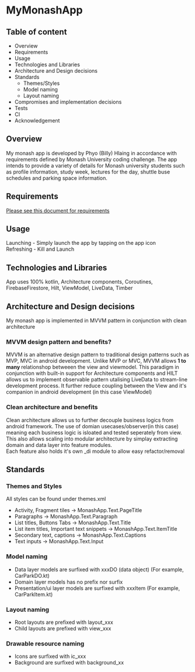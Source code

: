 # MyMonashApp
## Table of content
- Overview
- Requirements
- Usage
- Technologies and Libraries 
- Architecture and Design decisions
- Standards
  - Themes/Styles
  - Model naming
  - Layout naming
- Compromises and implementation decisions
- Tests
- CI
- Acknowledgement


## Overview
My monash app is developed by Phyo (Billy) Hlaing in accordance with requirements defined by Monash University coding challenge. 
The app intends to provide a variety of details for Monash university students such as profile information, study week, lectures for the day, shuttle buse schedules
and parking space information.

## Requirements
[Please see this document for requirements](https://github.com/bhlaing/MyMonashApp/blob/master/challenge.docx)

## Usage
Launching - Simply launch the app by tapping on the app icon <br />
Refreshing - Kill and Launch 

## Technologies and Libraries 
App uses 100% kotlin, Architecture components, Coroutines, FirebaseFirestore, Hilt, ViewModel, LiveData, Timber

## Architecture and Design decisions
My monash app is implemented in MVVM pattern in conjunction with clean architecture
<br/>
### MVVM design pattern and benefits?
MVVM is an alternative design pattern to traditional design patterns such as MVP, MVC in android development.
Unlike MVP or MVC, MVVM allows <b>1 to many </b> relationshop betweeen the view and viewmodel.
This paradigm in conjunction with built-in support for Architecture components and HILT allows us to 
implement observable pattern utalising LiveData to stream-line development process.
It further reduce coupling between the View and it's companion in android development (in this case ViewModel)

### Clean architecture and benefits
Clean architecture allows us to further decouple business logics from android framework. The use of domian usecases/observer(in this case)
meaning each business logic is isloated and tested seperately from view. This also allows scaling into modular architecture by
simplay extracting domain and data layer into feature modules.<br/>
Each feature also holds it's own \_di module to allow easy refactor/removal <br/> 

## Standards
### Themes and Styles
All styles can be found under themes.xml
- Activity, Fragment tiles -> MonashApp.Text.PageTitle
- Paragraphs -> MonashApp.Text.Paragraph
- List titles, Buttons Tabs -> MonashApp.Text.Title
- List item titles, Important text snippets -> MonashApp.Text.ItemTitle
- Secondary text, captions -> MonashApp.Text.Captions
- Text inputs -> MonashApp.Text.Input

### Model naming 
- Data layer models are surfixed with xxxDO (data object) (For example, CarParkDO.kt)
- Domain layer models has no prefix nor surfix
- Presentation/ui layer models are surfixed with xxxItem (For example, CarParkItem.kt)

### Layout naming
- Root layouts are prefixed with layout_xxx
- Child layouts are prefixed with view_xxx

### Drawable resource naming
- Icons are surfixed with ic_xxx
- Background are surfixed with background_xx







